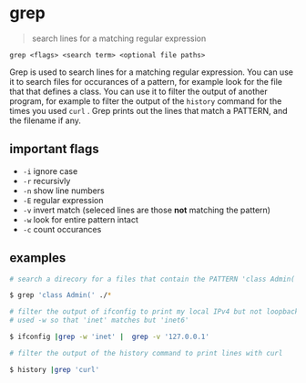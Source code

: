 # grep
> search lines for a matching regular expression  

`grep <flags> <search term> <optional file paths>`

Grep is used to search lines for a matching regular expression. You can use it to search files for occurances of a pattern, for example look for the file that that defines a class. You can use it to filter the output of another program, for example to filter the output of the `history` command for the times you used `curl` . Grep prints out the lines that match a PATTERN, and the filename if any.

## important flags
* `-i` ignore case
* `-r` recursivly
* `-n` show line numbers
* `-E` regular expression
* `-v` invert match (seleced lines are those **not** matching the pattern)
* `-w` look for entire pattern intact
* `-c` count occurances

## examples
``` sh
# search a direcory for a files that contain the PATTERN 'class Admin('

$ grep 'class Admin(' ./*
```

``` sh
# filter the output of ifconfig to print my local IPv4 but not loopback
# used -w so that 'inet' matches but 'inet6'

$ ifconfig |grep -w 'inet' |  grep -v '127.0.0.1'
```

``` sh 
# filter the output of the history command to print lines with curl

$ history |grep 'curl'
```
